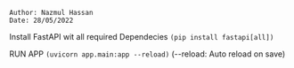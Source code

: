     Author: Nazmul Hassan
    Date: 28/05/2022

Install FastAPI wit all required Dependecies `(pip install fastapi[all])`

RUN APP `(uvicorn app.main:app --reload)` (--reload: Auto reload on save)
